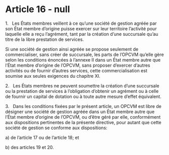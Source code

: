 # Article 16 - null


1.   Les États membres veillent à ce qu’une société de gestion agréée par son État membre d’origine puisse exercer sur leur territoire l’activité pour laquelle elle a reçu l’agrément, tant par la création d’une succursale qu’au titre de la libre prestation de services.

Si une société de gestion ainsi agréée se propose seulement de commercialiser, sans créer de succursale, les parts de l’OPCVM qu’elle gère selon les conditions énoncées à l’annexe II dans un État membre autre que l’État membre d’origine de l’OPCVM, sans proposer d’exercer d’autres activités ou de fournir d’autres services, cette commercialisation est soumise aux seules exigences du chapitre XI.

2.   Les États membres ne peuvent soumettre la création d’une succursale ou la prestation de services à l’obligation d’obtenir un agrément ou à celle de fournir un capital de dotation ou à toute autre mesure d’effet équivalent.

3.   Dans les conditions fixées par le présent article, un OPCVM est libre de désigner une société de gestion agréée dans un État membre autre que l’État membre d’origine de l’OPCVM, ou d’être géré par elle, conformément aux dispositions pertinentes de la présente directive, pour autant que cette société de gestion se conforme aux dispositions:

a) de l’article 17 ou de l’article 18; et

b) des articles 19 et 20.
